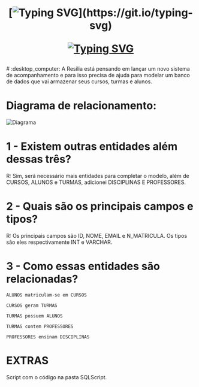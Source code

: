 <h1 align="center">

[![Typing SVG](https://readme-typing-svg.demolab.com?font=Fira+Code&weight=600&pause=1000&color=EBE800&background=FFFFFF00&center=true&vCenter=true&width=435&lines=Projeto+SISTEMA+RESILIA!)](https://git.io/typing-svg)

[![Typing SVG](https://readme-typing-svg.demolab.com?font=Fira+Code&weight=600&pause=1000&color=000000&background=FFFFFF&center=true&vCenter=true&width=435&lines=%23ConfiaNoProcesso)](https://git.io/typing-svg)



</h1>
# :desktop_computer: A Resilia está pensando em lançar um novo sistema de acompanhamento e para isso precisa de ajuda para modelar um banco de dados que vai armazenar seus cursos, turmas e alunos. 



# Diagrama de relacionamento: 

![Diagrama](https://user-images.githubusercontent.com/113558275/215584206-9758f203-11f6-4a5c-b0fb-d9a8abf13fe1.png)

# 1 - Existem outras entidades além dessas três?
R: Sim, será necessário mais entidades  para completar o modelo, além de CURSOS, ALUNOS e TURMAS, adicionei DISCIPLINAS E PROFESSORES.

# 2 - Quais são os principais campos e tipos?

R:  Os principais campos são ID, NOME, EMAIL e N_MATRICULA.  Os tipos são eles respectivamente  INT e VARCHAR. 

# 3 - Como essas entidades são relacionadas? 




    ALUNOS matriculam-se em CURSOS

    CURSOS geram TURMAS
    
    TURMAS possuem ALUNOS
    
    TURMAS contem PROFESSORES
    
    PROFESSORES ensinam DISCIPLINAS
    


# EXTRAS

Script com o código na pasta SQLScript. 
